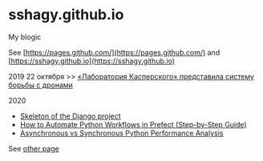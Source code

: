 # sshagy.github.io
My blogic

See [https://pages.github.com/](https://pages.github.com/) and [https://sshagy.github.io](https://sshagy.github.io)

2019
22 октября >> [«Лаборатория Касперского» представила систему борьбы с дронами](https://hightech.fm/2019/10/22/kas-lab-dron)

2020
- [Skeleton of the Django project](https://github.com/ShudelEV/django_project_skeleton/blob/master/entrypoint.sh)
- [How to Automate Python Workflows in Prefect (Step-by-Step Guide)](https://lejimmy.com/how-to-automate-python-workflows-in-prefect-step-by-step-guide/)
- [Asynchronous vs Synchronous Python Performance Analysis](https://stackabuse.com/asynchronous-vs-synchronous-python-performance-analysis/)

See [other page](other.md)
